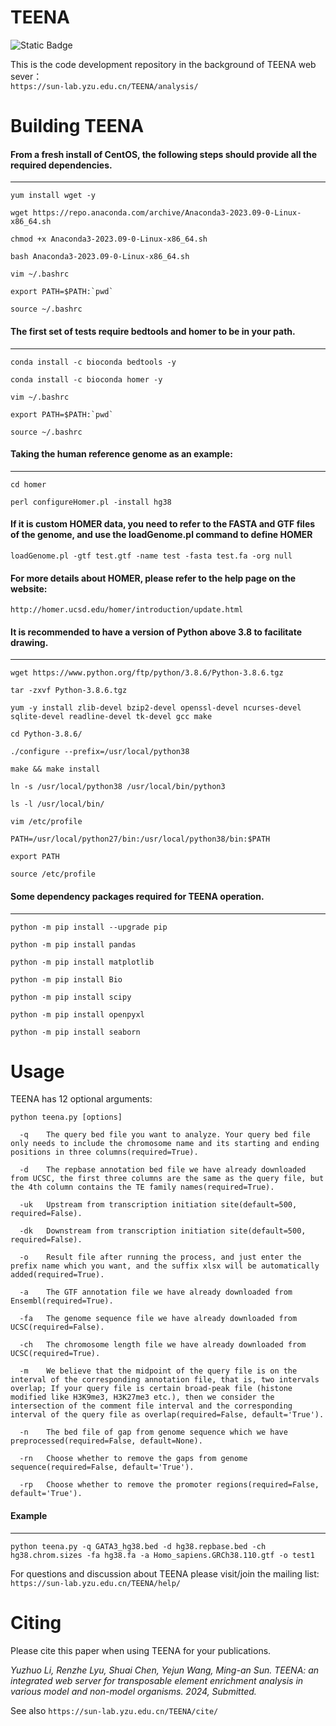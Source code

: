 # TEENA
![Static Badge](https://img.shields.io/badge/build-passing-brightgreen)  

This is the code development repository in the background of TEENA web sever：  
`https://sun-lab.yzu.edu.cn/TEENA/analysis/`

# Building TEENA  

#### From a fresh install of CentOS, the following steps should provide all the required dependencies.  
------------------------------------------------------------------------------------------------  
```
yum install wget -y

wget https://repo.anaconda.com/archive/Anaconda3-2023.09-0-Linux-x86_64.sh

chmod +x Anaconda3-2023.09-0-Linux-x86_64.sh

bash Anaconda3-2023.09-0-Linux-x86_64.sh

vim ~/.bashrc  

export PATH=$PATH:`pwd`   

source ~/.bashrc
```

#### The first set of tests require bedtools and homer to be in your path.  
------------------------------------------------------------------------------------------------
```
conda install -c bioconda bedtools -y

conda install -c bioconda homer -y  

vim ~/.bashrc  

export PATH=$PATH:`pwd`   

source ~/.bashrc  
```

#### Taking the human reference genome as an example:  
------------------------------------------------------------------------------------------------
```
cd homer

perl configureHomer.pl -install hg38  
```

#### If it is custom HOMER data, you need to refer to the FASTA and GTF files of the genome, and use the loadGenome.pl command to define HOMER  

```
loadGenome.pl -gtf test.gtf -name test -fasta test.fa -org null
```
  
#### For more details about HOMER, please refer to the help page on the website: 
`http://homer.ucsd.edu/homer/introduction/update.html`


#### It is recommended to have a version of Python above 3.8 to facilitate drawing.  
------------------------------------------------------------------------------------------------
```
wget https://www.python.org/ftp/python/3.8.6/Python-3.8.6.tgz

tar -zxvf Python-3.8.6.tgz

yum -y install zlib-devel bzip2-devel openssl-devel ncurses-devel sqlite-devel readline-devel tk-devel gcc make  

cd Python-3.8.6/  

./configure --prefix=/usr/local/python38  

make && make install  

ln -s /usr/local/python38 /usr/local/bin/python3  

ls -l /usr/local/bin/  

vim /etc/profile  

PATH=/usr/local/python27/bin:/usr/local/python38/bin:$PATH  

export PATH  

source /etc/profile
```


#### Some dependency packages required for TEENA operation.  
------------------------------------------------------------------------------------------------
```
python -m pip install --upgrade pip  

python -m pip install pandas  

python -m pip install matplotlib  

python -m pip install Bio  

python -m pip install scipy  

python -m pip install openpyxl  

python -m pip install seaborn  
```

# Usage  

TEENA has 12 optional arguments: 
```
python teena.py [options]  

  -q	The query bed file you want to analyze. Your query bed file only needs to include the chromosome name and its starting and ending positions in three columns(required=True).  

  -d 	The repbase annotation bed file we have already downloaded from UCSC, the first three columns are the same as the query file, but the 4th column contains the TE family names(required=True).  
  
  -uk 	Upstream from transcription initiation site(default=500, required=False).  
  
  -dk	Downstream from transcription initiation site(default=500, required=False).  
  
  -o 	Result file after running the process, and just enter the prefix name which you want, and the suffix xlsx will be automatically added(required=True).  
  
  -a	The GTF annotation file we have already downloaded from Ensembl(required=True).  
  
  -fa	The genome sequence file we have already downloaded from UCSC(required=False).  
  
  -ch	The chromosome length file we have already downloaded from UCSC(required=True).  
  
  -m	We believe that the midpoint of the query file is on the interval of the corresponding annotation file, that is, two intervals overlap; If your query file is certain broad-peak file (histone modified like H3K9me3, H3K27me3 etc.), then we consider the intersection of the comment file interval and the corresponding interval of the query file as overlap(required=False, default='True').  
  
  -n	The bed file of gap from genome sequence which we have preprocessed(required=False, default=None).  
  
  -rn	Choose whether to remove the gaps from genome sequence(required=False, default='True').  
  
  -rp	Choose whether to remove the promoter regions(required=False, default='True').
```

#### Example  
------------------------------------------------------------------------------------------------
```
python teena.py -q GATA3_hg38.bed -d hg38.repbase.bed -ch hg38.chrom.sizes -fa hg38.fa -a Homo_sapiens.GRCh38.110.gtf -o test1
```
For questions and discussion about TEENA please visit/join the mailing list: 
`https://sun-lab.yzu.edu.cn/TEENA/help/`

  
# Citing  

Please cite this paper when using TEENA for your publications.  

*Yuzhuo Li, Renzhe Lyu, Shuai Chen, Yejun Wang, Ming-an Sun. TEENA: an integrated web server for transposable element enrichment analysis in various model and non-model organisms. 2024, Submitted.*  

See also `https://sun-lab.yzu.edu.cn/TEENA/cite/`
